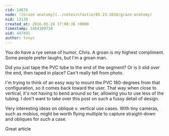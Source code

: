 ```yaml
---
cid: 14678
node: ![Graze anatomy](../notes/cfastie/05-23-2016/graze-anatomy)
nid: 13138
created_at: 2016-05-24 17:08:38 +0000
timestamp: 1464109718
uid: 447491
author: tonyc
---
```


You do have a rye sense of humor, Chris.
A groan is my highest compliment. Some people prefer laughs, but I'm a groan man.

Did you just tape the PVC tube to the end of the segment? Or is it slid over the end, then taped in place? Can't really tell from photo. 

I'm trying to think of an easy way to mount the PVC 180-degrees from that configuration, so it comes back toward the user. That way when close to vertical, it's not having to bend around so far, allowing you to use less of the tubing. I don't want to take over this post on such a fussy detail of design.

Very interesting ideas on oblique v. vertical use cases. With tiny cameras, such as mobius, might be worth flying multiple to capture straight-down and obliques for such a case. 

Great article